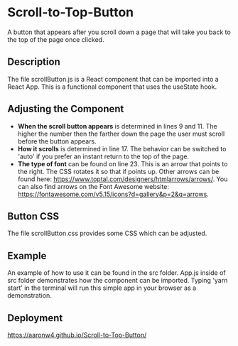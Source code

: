 # Scroll-to-Top-Button
A button that appears after you scroll down a page that will take you back to the top of the page once clicked.

## Description
The file scrollButton.js is a React component that can be imported into a React App. This is a functional component that uses the useState hook.

## Adjusting the Component
* **When the scroll button appears** is determined in lines 9 and 11. The higher the number then the farther down the page the user must scroll before the button appears.
* **How it scrolls** is determined in line 17. The behavior can be switched to 'auto' if you prefer an instant return to the top of the page.
* **The type of font** can be found on line 23. This is an arrow that points to the right. The CSS rotates it so that if points up. Other arrows can be found here: https://www.toptal.com/designers/htmlarrows/arrows/. You can also find arrows on the Font Awesome website: https://fontawesome.com/v5.15/icons?d=gallery&p=2&q=arrows.

## Button CSS
The file scrollButton.css provides some CSS which can be adjusted.

## Example
An example of how to use it can be found in the src folder. App.js inside of src folder demonstrates how the component can be imported. Typing 'yarn start' in the terminal will run this simple app in your browser as a demonstration.

## Deployment
https://aaronw4.github.io/Scroll-to-Top-Button/